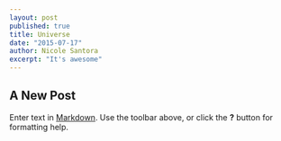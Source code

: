 ```yaml
---
layout: post
published: true
title: Universe
date: "2015-07-17"
author: Nicole Santora
excerpt: "It's awesome"
---
```



## A New Post

Enter text in [Markdown](http://daringfireball.net/projects/markdown/). Use the toolbar above, or click the **?** button for formatting help.
